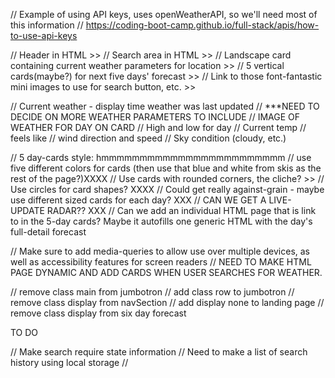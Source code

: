 // Example of using API keys, uses openWeatherAPI, so we'll need most of this information
// https://coding-boot-camp.github.io/full-stack/apis/how-to-use-api-keys

// Header in HTML >>
// Search area in HTML >>
// Landscape card containing current weather parameters for location >>
// 5 vertical cards(maybe?) for next five days' forecast >>
// Link to those font-fantastic mini images to use for search button, etc.  >>

// Current weather - display time weather was last updated
// ***NEED TO DECIDE ON MORE WEATHER PARAMETERS TO INCLUDE
// IMAGE OF WEATHER FOR DAY ON CARD
//  High and low for day
//  Current temp
// feels like
// wind direction and speed
// Sky condition (cloudy, etc.)


// 5 day-cards style: hmmmmmmmmmmmmmmmmmmmmmmmm
// use five different colors for cards (then use that blue and white from skis as the rest of the page?)XXXX
// Use cards with rounded corners, the cliche? >>
// Use circles for card shapes? XXXX
// Could get really against-grain - maybe use different sized cards for each day? XXX
// CAN WE GET A LIVE-UPDATE RADAR?? XXX
// Can we add an individual HTML page that is link to in the 5-day cards? Maybe it autofills one generic HTML with the day's full-detail forecast 


// Make sure to add media-queries to allow use over multiple devices, as well as accessibility features for screen readers
// NEED TO MAKE HTML PAGE DYNAMIC AND ADD CARDS WHEN USER SEARCHES FOR WEATHER.


// remove class main from jumbotron 
// add class row to jumbotron
// remove class display from navSection 
// add display none to landing page 
// remove class display from six day forecast


TO DO

// Make search require state information
// Need to make a list of search history using local storage
//


